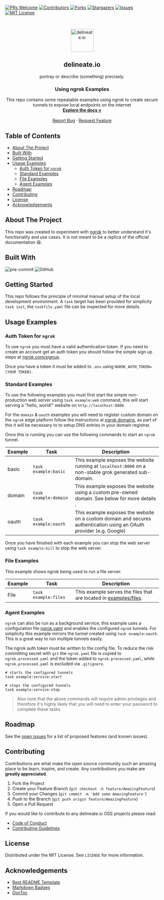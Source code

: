 [![PRs Welcome][pr-welcome-shield]][pr-welcome-url]
[![Contributors][contributors-shield]][contributors-url]
[![Forks][forks-shield]][forks-url]
[![Stargazers][stars-shield]][stars-url]
[![Issues][issues-shield]][issues-url]
[![MIT License][license-shield]][license-url]

<!-- PROJECT LOGO -->
<br />
<p align="center">
  <img alt="delineate.io" src="https://github.com/delineateio/.github/blob/master/assets/logo.png?raw=true" height="75" />
  <h2 align="center">delineate.io</h2>
  <p align="center">portray or describe (something) precisely.</p>

  <h3 align="center">Using ngrok Examples</h3>

  <p align="center">
    This repo contains some repeatable examples using ngrok to create secure tunnels to expose local endpoints on the internet
    <br />
    <a href="https://github.com/delineateio/ngrok-example"><strong>Explore the docs »</strong></a>
    <br />
    <br />
    <a href="https://github.com/delineateio/ngrok-example/issues">Report Bug</a>
    ·
    <a href="https://github.com/delineateio/ngrok-example/issues">Request Feature</a>
  </p>
</p>

## Table of Contents

<!-- START doctoc generated TOC please keep comment here to allow auto update -->
<!-- DON'T EDIT THIS SECTION, INSTEAD RE-RUN doctoc TO UPDATE -->

- [About The Project](#about-the-project)
- [Built With](#built-with)
- [Getting Started](#getting-started)
- [Usage Examples](#usage-examples)
  - [Auth Token for `ngrok`](#auth-token-for-ngrok)
  - [Standard Examples](#standard-examples)
  - [File Examples](#file-examples)
  - [Agent Examples](#agent-examples)
- [Roadmap](#roadmap)
- [Contributing](#contributing)
- [License](#license)
- [Acknowledgements](#acknowledgements)

<!-- END doctoc generated TOC please keep comment here to allow auto update -->

<!-- ABOUT THE PROJECT -->
## About The Project

This repo was created to experiment with [ngrok](https://dashboard.ngrok.com/) to better understand it's functionality and use cases.  It is not meant to be a replica of the official documentation :laughing:.

## Built With

![pre-commit](https://img.shields.io/badge/precommit-%235835CC.svg?style=for-the-badge&logo=precommit&logoColor=white)
![GitHub](https://img.shields.io/badge/github-%23121011.svg?style=for-the-badge&logo=github&logoColor=white)

<!-- GETTING STARTED -->
## Getting Started

This repo follows the principle of minimal manual setup of the local development environment.  A `task` target has been provided for simplicity ```task init```, the `taskfile.yaml` file can be inspected for more details.

<!-- USAGE EXAMPLES -->
## Usage Examples

### Auth Token for `ngrok`

To use `ngrok` you must have a valid authentication token.  If you need to create an account get an auth token you should follow the simple sign up steps at [ngrok.com/signup](https://dashboard.ngrok.com/signup).

Once you have a token it must be added to `.env` using `NGROK_AUTH_TOKEN=[YOUR TOKEN]`.

### Standard Examples

To use the following examples you must first start the simple non-production web server using `task example:web` command, this will start serving a "hello, world!" website on `http://localhost:8000`.

For the `domain` & `oauth` examples you will need to register custom domain on the `ngrok` edge platform follow the instructions at [ngrok domains](https://dashboard.ngrok.com/cloud-edge/domains), as part of this it will be necessary to to setup DNS entries in your domain registrar.

Once this is running you can use the following commands to start an `ngrok` tunnel.

| Example | Task | Description |
| --- | --- | --- |
| basic | `task example:basic` | This example exposes the website running at `localhost:8000` on a non-stable grok generated sub-domain.|
| domain | `task example:domain` | This example exposes the website using a custom pre-owned domain.  See below for more details . |
| oauth | `task example:oauth` | This example exposes the website on a custom domain and secures authentication using an OAuth provider (e.g. Google) |

Once you have finished with each example you can stop the web server using `task example:kill` to stop the web server.

### File Examples

This example shows ngrok being used to run a file server.

| Example | Task | Description |
| --- | --- | --- |
| File | `task example:files` | This example serves the files that are located in [examples/files](examples/files). |

### Agent Examples

`ngrok` can also be run as a background service, this example uses a configuration file [ngrok.yaml](examples/ngrok.yaml) and enables the configured `ngrok` tunnels.  For simplicity this example mirrors the tunnel created using `task example:oauth`.  This is a great way to run multiple tunnels easily.

The ngrok auth token must be written to the config file.  To reduce the risk committing secret with `git` the `ngrok.yaml` file is copied to `ngrok.processed.yaml` and the token added to `ngrok.processed.yaml`, while `ngrok.processed.yaml` is excluded via `.gitignore`.

```shell
# starts the configured tunnels
task example:service:start

# stops the configured tunnels
task example:service:stop
```

> Also note that the above commands will require admin privileges and therefore it's highly likely that you will need to enter your password to complete these tasks.

<!-- ROADMAP -->
## Roadmap

See the [open issues](https://github.com/delineateio/ngrok-example/issues) for a list of proposed features (and known issues).

<!-- CONTRIBUTING -->
## Contributing

Contributions are what make the open source community such an amazing place to be learn, inspire, and create. Any contributions you make are **greatly appreciated**.

1. Fork the Project
2. Create your Feature Branch (`git checkout -b feature/AmazingFeature`)
3. Commit your Changes (`git commit -m 'Add some AmazingFeature'`)
4. Push to the Branch (`git push origin feature/AmazingFeature`)
5. Open a Pull Request

If you would like to contribute to any delineate.io OSS projects please read:

* [Code of Conduct](https://github.com/delineateio/.github/blob/master/CODE_OF_CONDUCT.md)
* [Contributing Guidelines](https://github.com/delineateio/.github/blob/master/CONTRIBUTING.md)

<!-- LICENSE -->
## License

Distributed under the MIT License. See `LICENSE` for more information.

<!-- ACKNOWLEDGEMENTS -->
## Acknowledgements

* [Best README Template](https://github.com/othneildrew/Best-README-Template)
* [Markdown Badges](https://github.com/Ileriayo/markdown-badges)
* [DocToc](https://github.com/thlorenz/doctoc)

<!-- MARKDOWN LINKS & IMAGES -->
<!-- https://www.markdownguide.org/basic-syntax/#reference-style-links -->

[pr-welcome-shield]: https://img.shields.io/badge/PRs-welcome-ff69b4.svg?style=for-the-badge&logo=github
[pr-welcome-url]: https://github.com/delineateio/ngrok-example/issues?q=is%3Aissue+is%3Aopen+label%3A%22good+first+issue
[contributors-shield]: https://img.shields.io/github/contributors/delineateio/ngrok-example.svg?style=for-the-badge&logo=github
[contributors-url]: https://github.com/delineateio/ngrok-example/graphs/contributors
[forks-shield]: https://img.shields.io/github/forks/delineateio/ngrok-example.svg?style=for-the-badge&logo=github
[forks-url]: https://github.com/delineateio/ngrok-example/network/members
[stars-shield]: https://img.shields.io/github/stars/delineateio/ngrok-example.svg?style=for-the-badge&logo=github
[stars-url]: https://github.com/delineateio/ngrok-example/stargazers
[issues-shield]: https://img.shields.io/github/issues/delineateio/ngrok-example.svg?style=for-the-badge&logo=github
[issues-url]: https://github.com/delineateio/ngrok-example/issues
[license-shield]: https://img.shields.io/github/license/delineateio/ngrok-example.svg?style=for-the-badge&logo=github
[license-url]: https://github.com/delineateio/ngrok-example/blob/master/LICENSE
[product-screenshot]: https://github.com/delineateio/.github/blob/master/assets/screenshot.png?raw=true
